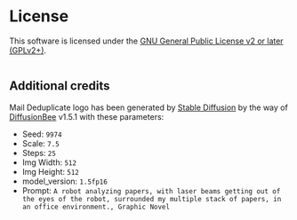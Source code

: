 # License

This software is licensed under the
[GNU General Public License v2 or later (GPLv2+)](https://github.com/kdeldycke/mail-deduplicate/blob/main/license).

```{literalinclude} ../license
```

## Additional credits

Mail Deduplicate logo has been generated by [Stable Diffusion](https://en.wikipedia.org/wiki/Stable_Diffusion) by the way of [DiffusionBee](https://diffusionbee.com) v1.5.1 with these parameters:

- Seed: `9974`
- Scale: `7.5`
- Steps: `25`
- Img Width: `512`
- Img Height: `512`
- model_version: `1.5fp16`
- Prompt: `A robot analyzing papers, with laser beams getting out of the eyes of the robot, surrounded my multiple stack of papers, in an office environment., Graphic Novel`
